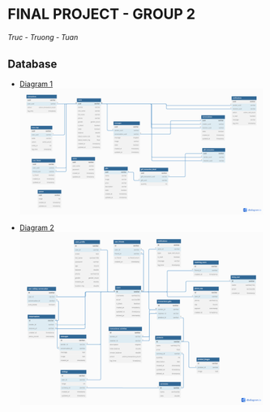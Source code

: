 # FINAL PROJECT - GROUP 2
###### Truc - Truong - Tuan

## Database

* [Diagram 1](https://dbdiagram.io/d/62e0c2360d66c746555ad976)
![Diagram 1](/docs/db_diagram_1.png)

* [Diagram 2](https://dbdiagram.io/d/62e1f62c0d66c74655673e56)
![Diagram 2](/docs/db_diagram_2.png)

